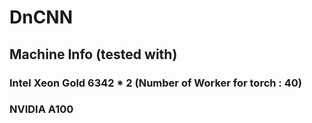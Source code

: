 # DnCNN


## Machine Info (tested with)
### Intel Xeon Gold 6342 * 2 (Number of Worker for torch : 40)
### NVIDIA A100
